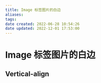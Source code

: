 ```yaml
---
title: Image 标签图片的白边
aliases: 
tags: 
date created: 2022-06-28 10:54:26
date updated: 2022-12-01 17:53:00
---
```


# Image 标签图片的白边

## Vertical-align
